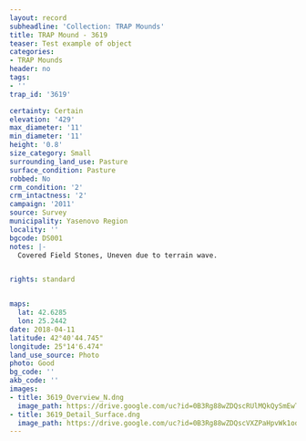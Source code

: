 ```yaml
---
layout: record
subheadline: 'Collection: TRAP Mounds'
title: TRAP Mound - 3619
teaser: Test example of object
categories:
- TRAP Mounds
header: no
tags:
- ''
trap_id: '3619'

certainty: Certain
elevation: '429'
max_diameter: '11'
min_diameter: '11'
height: '0.8'
size_category: Small
surrounding_land_use: Pasture
surface_condition: Pasture
robbed: No
crm_condition: '2'
crm_intactness: '2'
campaign: '2011'
source: Survey
municipality: Yasenovo Region
locality: ''
bgcode: DS001
notes: |-
  Covered Field Stones, Uneven due to terrain wave.


rights: standard


maps:
  lat: 42.6285
  lon: 25.2442
date: 2018-04-11
latitude: 42°40'44.745"
longitude: 25°14'6.474"
land_use_source: Photo
photo: Good
bg_code: ''
akb_code: ''
images:
- title: 3619_Overview_N.dng
  image_path: https://drive.google.com/uc?id=0B3Rg88wZDQscRUlMQkQySmEwTUU
- title: 3619_Detail_Surface.dng
  image_path: https://drive.google.com/uc?id=0B3Rg88wZDQscVXZPaHpvWk1odFE
---
```

